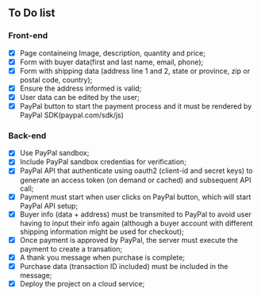 ## To Do list

### Front-end
- [x] Page containeing Image, description, quantity and price;
- [x] Form with buyer data(first and last name, email, phone);
- [x] Form with shipping data (address line 1 and 2, state or province, zip or postal code, country);
- [x] Ensure the address informed is valid;
- [x] User data can be edited by the user;
- [x] PayPal button to start the payment process and it must be rendered by PayPal SDK(paypal.com/sdk/js)

### Back-end
- [x] Use PayPal sandbox;
- [x] Include PayPal sandbox credentias for verification;
- [x] PayPal API that authenticate using oauth2 (client-id and secret keys) to generate an access token (on demand or cached) and subsequent API call;
- [x] Payment must start when user clicks on PayPal button, which will start PayPal API setup;
- [x] Buyer info (data + address) must be transmited to PayPal to avoid user having to input their info again (although a buyer account with different shipping information might be used for checkout);
- [x] Once payment is approved by PayPal, the server must execute the payment to create a transation;
- [x] A thank you message when purchase is complete;
- [x] Purchase data (transaction ID included) must be included in the message;
- [x] Deploy the project on a cloud service;
